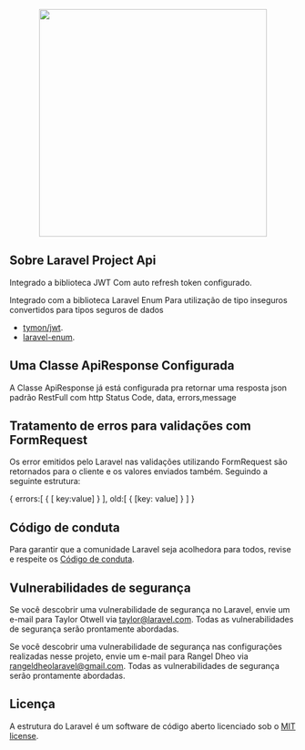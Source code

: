 <p align="center"><img src="https://res.cloudinary.com/dtfbvvkyp/image/upload/v1566331377/laravel-logolockup-cmyk-red.svg" width="400"></p>

## Sobre Laravel Project Api

Integrado a biblioteca JWT
Com auto refresh token configurado.

Integrado com a biblioteca Laravel Enum
Para utilização de tipo inseguros convertidos
para tipos seguros de dados

- [tymon/jwt](https://github.com/tymondesigns/jwt-auth).
- [laravel-enum](https://github.com/BenSampo/laravel-enum).

## Uma Classe ApiResponse Configurada

A Classe ApiResponse já está configurada pra retornar uma resposta json padrão 
RestFull com http Status Code, data, errors,message

## Tratamento de erros para validações com FormRequest

Os error emitidos pelo Laravel nas validações utilizando FormRequest são 
retornados para o cliente e os valores enviados também. Seguindo a seguinte estrutura:

{
    errors:[
        {
           [ key:value]
        }
    ],
    old:[
        {
            [key: value]
        }
    ]
}


## Código de conduta

Para garantir que a comunidade Laravel seja acolhedora para todos, revise e respeite os [Código de conduta](https://laravel.com/docs/contributions#code-of-conduct).

## Vulnerabilidades de segurança

Se você descobrir uma vulnerabilidade de segurança no Laravel, envie um e-mail para Taylor Otwell via [taylor@laravel.com](mailto:taylor@laravel.com). Todas as vulnerabilidades de segurança serão prontamente abordadas.

Se você descobrir uma vulnerabilidade de segurança nas configurações realizadas nesse projeto, envie um e-mail para Rangel Dheo via [rangeldheolaravel@gmail.com](rangeldheolaravel@gmail.com). Todas as vulnerabilidades de segurança serão prontamente abordadas.

## Licença

A estrutura do Laravel é um software de código aberto licenciado sob o [MIT license](https://opensource.org/licenses/MIT).
